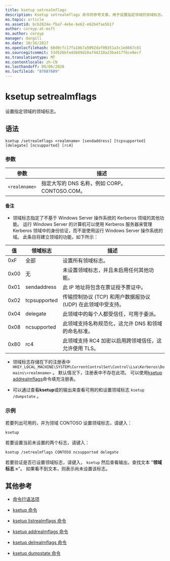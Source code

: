 ```yaml
---
title: ksetup setrealmflags
description: Ksetup setrealmflags 命令的参考文章，用于设置指定领域的领域标志。
ms.topic: article
ms.assetid: bcb2824e-fba7-4ebe-be62-e62b4fae5b17
author: coreyp-at-msft
ms.author: coreyp
manager: dongill
ms.date: 10/16/2017
ms.openlocfilehash: 60d0cfc17fa10b7a5092daf00351a3c1e8667c81
ms.sourcegitcommit: 53d526bfeddb89d28af44210a23ba417f6ce0ecf
ms.translationtype: MT
ms.contentlocale: zh-CN
ms.lasthandoff: 08/06/2020
ms.locfileid: "87887689"
---
```

# <a name="ksetup-setrealmflags"></a>ksetup setrealmflags

设置指定领域的领域标志。

## <a name="syntax"></a>语法

```
ksetup /setrealmflags <realmname> [sendaddress] [tcpsupported] [delegate] [ncsupported] [rc4]
```

### <a name="parameters"></a>参数

| 参数 | 描述 |
| --------- | ----------- |
| `<realmname>` | 指定大写的 DNS 名称，例如 CORP。CONTOSO.COM。 |

#### <a name="remarks"></a>备注

- 领域标志指定了不基于 Windows Server 操作系统的 Kerberos 领域的其他功能。 运行 Windows Server 的计算机可以使用 Kerberos 服务器来管理 Kerberos 领域中的身份验证，而不是使用运行 Windows Server 操作系统的域。 此条目将建立领域的功能，如下所示：

| 值 | 领域标志 | 描述 |
| ----- | ---------- | ----------- |
| 0xF | 全部 | 设置所有领域标志。 |
| 0x00 | 无 | 未设置领域标志，并且未启用任何其他功能。 |
| 0x01 | sendaddress | 此 IP 地址将包含在票证授予票证中。 |
| 0x02 | tcpsupported | 传输控制协议 (TCP) 和用户数据报协议 (UDP) 在此领域中受支持。 |
| 0x04 | delegate | 此领域中的每个人都受信任，可用于委派。 |
| 0x08 | ncsupported | 此领域支持名称规范化，这允许 DNS 和领域的命名标准。 |
| 0x80 | rc4 | 此领域支持 RC4 加密以启用跨领域信任，这允许使用 TLS。 |

- 领域标志存储在下的注册表中 `HKEY_LOCAL_MACHINE\SYSTEM\CurrentControlSet\Control\Lsa\Kerberos\Domains\<realmname>` 。 默认情况下，注册表中不存在此项。 可以使用[ksetup addrealmflags](ksetup-addrealmflags.md)命令填充注册表。

- 可以通过查看**ksetup**或的输出来查看可用的和设置领域标志 `ksetup /dumpstate` 。

### <a name="examples"></a>示例

若要列出可用的，并为领域 CONTOSO 设置领域标志，请键入：

```
ksetup
```

若要设置当前未设置的两个标志，请键入：

```
ksetup /setrealmflags CONTOSO ncsupported delegate
```

若要验证是否已设置领域标志，请键入， `ksetup` 然后查看输出，查找文本 "**领域标志 =**"。 如果看不到文本，则表示尚未设置该标志。

## <a name="additional-references"></a>其他参考

- [命令行语法项](command-line-syntax-key.md)

- [ksetup 命令](ksetup.md)

- [ksetup listrealmflags 命令](ksetup-listrealmflags.md)

- [ksetup addrealmflags 命令](ksetup-addrealmflags.md)

- [ksetup delrealmflags 命令](ksetup-delrealmflags.md)

- [ksetup dumpstate 命令](ksetup-dumpstate.md)
